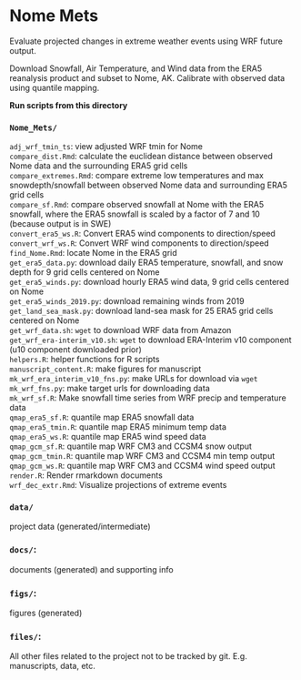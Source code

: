 # Nome Mets

Evaluate projected changes in extreme weather events using WRF future output.

Download Snowfall, Air Temperature, and Wind data from the ERA5 reanalysis product and subset to Nome, AK. 
Calibrate with observed data using quantile mapping.

**Run scripts from this directory**  

### `Nome_Mets/`
`adj_wrf_tmin_ts`: view adjusted WRF tmin for Nome  
`compare_dist.Rmd`: calculate the euclidean distance between observed Nome data and the surrounding ERA5 grid cells  
`compare_extremes.Rmd`: compare extreme low temperatures and max snowdepth/snowfall between observed Nome data and surrounding ERA5 grid cells  
`compare_sf.Rmd`: compare observed snowfall at Nome with the ERA5 snowfall, where the ERA5 snowfall is scaled by a factor of 7 and 10 (because output is in SWE)  
`convert_era5_ws.R`: Convert ERA5 wind components to direction/speed  
`convert_wrf_ws.R`: Convert WRF wind components to direction/speed  
`find_Nome.Rmd`: locate Nome in the ERA5 grid  
`get_era5_data.py`: download daily ERA5 temperature, snowfall, and snow depth for 9 grid cells centered on Nome  
`get_era5_winds.py`: download hourly ERA5 wind data, 9 grid cells centered on Nome  
`get_era5_winds_2019.py`: download remaining winds from 2019  
`get_land_sea_mask.py`: download land-sea mask for 25 ERA5 grid cells centered on Nome  
`get_wrf_data.sh`: `wget` to download WRF data from Amazon  
`get_wrf_era-interim_v10.sh`: `wget` to download ERA-Interim v10 component (u10 component downloaded prior)  
`helpers.R`: helper functions for R scripts  
`manuscript_content.R`: make figures for manuscript
`mk_wrf_era_interim_v10_fns.py`: make URLs for download via `wget`
`mk_wrf_fns.py`: make target urls for downloading data  
`mk_wrf_sf.R`: Make snowfall time series from WRF precip and temperature data  
`qmap_era5_sf.R`: quantile map ERA5 snowfall data   
`qmap_era5_tmin.R`: quantile map ERA5 minimum temp data  
`qmap_era5_ws.R`: quantile map ERA5 wind speed data   
`qmap_gcm_sf.R`: quantile map WRF CM3 and CCSM4 snow output  
`qmap_gcm_tmin.R`: quantile map WRF CM3 and CCSM4 min temp output  
`qmap_gcm_ws.R`: quantile map WRF CM3 and CCSM4 wind speed output  
`render.R`: Render rmarkdown documents  
`wrf_dec_extr.Rmd`: Visualize projections of extreme events

### `data/`
project data (generated/intermediate)

### `docs/`: 
documents (generated) and supporting info

### `figs/`: 
figures (generated)

### `files/`:
All other files related to the project not to be tracked by git. E.g. manuscripts, data, etc.
